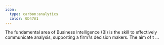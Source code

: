 ```yaml
---
icon:
  type: carbon:analytics
  color: 0D47A1
---
```


The fundamental area of Business Intelligence (BI) is the skill to effectively communicate analysis, supporting a firm?s decision makers. The aim of t ... 
